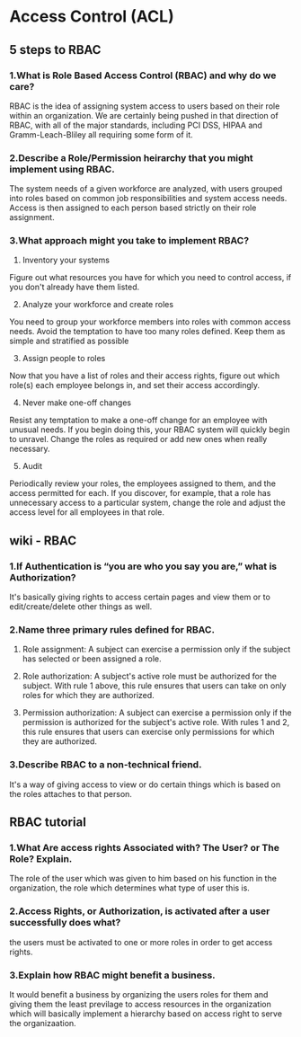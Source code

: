 # Access Control (ACL)

## 5 steps to RBAC

### 1.What is Role Based Access Control (RBAC) and why do we care?

RBAC is the idea of assigning system access to users based on their role within an organization. We are certainly being pushed in that direction of RBAC, with all of the major standards, including PCI DSS, HIPAA and Gramm-Leach-Bliley all requiring some form of it.

### 2.Describe a Role/Permission heirarchy that you might implement using RBAC.

The system needs of a given workforce are analyzed, with users grouped into roles based on common job responsibilities and system access needs. Access is then assigned to each person based strictly on their role assignment.

### 3.What approach might you take to implement RBAC?

1. Inventory your systems

Figure out what resources you have for which you need to control access, if you don't already have them listed.

2. Analyze your workforce and create roles

You need to group your workforce members into roles with common access needs.  Avoid the temptation to have too many roles defined. Keep them as simple and stratified as possible

3. Assign people to roles

Now that you have a list of roles and their access rights, figure out which role(s) each employee belongs in, and set their access accordingly.

4. Never make one-off changes

Resist any temptation to make a one-off change for an employee with unusual needs. If you begin doing this, your RBAC system will quickly begin to unravel. Change the roles as required or add new ones when really necessary.

5. Audit

Periodically review your roles, the employees assigned to them, and the access permitted for each. If you discover, for example, that a role has unnecessary access to a particular system, change the role and adjust the access level for all employees in that role.

## wiki - RBAC

### 1.If Authentication is “you are who you say you are,” what is Authorization?

It's basically giving rights to access certain pages and view them or to edit/create/delete other things as well.

### 2.Name three primary rules defined for RBAC.

1. Role assignment: A subject can exercise a permission only if the subject has selected or been assigned a role.

2. Role authorization: A subject's active role must be authorized for the subject. With rule 1 above, this rule ensures that users can take on only roles for which they are authorized.

3. Permission authorization: A subject can exercise a permission only if the permission is authorized for the subject's active role. With rules 1 and 2, this rule ensures that users can exercise only permissions for which they are authorized.

### 3.Describe RBAC to a non-technical friend.

It's a way of giving access to view or do certain things which is based on the roles attaches to that person.

## RBAC tutorial

### 1.What Are access rights Associated with? The User? or The Role? Explain.

The role of the user which was given to him based on his function in the organization, the role which determines what type of user this is.

### 2.Access Rights, or Authorization, is activated after a user successfully does what?

the users must be activated to one or more roles in order to get access rights.

### 3.Explain how RBAC might benefit a business.

It would benefit a business by organizing the users roles for them and giving them the least previlage to access resources in the organization which will basically implement a hierarchy based on access right to serve the organizaation.